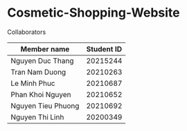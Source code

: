 # Cosmetic-Shopping-Website

Collaborators

| Member name  | Student ID |
| ------------- | ------------- |
| Nguyen Duc Thang  | 20215244 |
| Tran Nam Duong  | 20210263 |
| Le Minh Phuc  | 20210687 |
| Phan Khoi Nguyen  | 20210652 |
| Nguyen Tieu Phuong  | 20210692  |
| Nguyen Thi Linh  | 20200349 |
